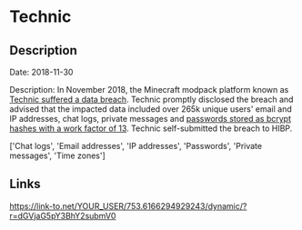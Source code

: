 # Technic

## Description

Date: 2018-11-30

Description:
In November 2018, the Minecraft modpack platform known as <a href="https://www.technicpack.net/article/forums-database-breach.149" target="_blank" rel="noopener">Technic suffered a data breach</a>. Technic promptly disclosed the breach and advised that the impacted data included over 265k unique users' email and IP addresses, chat logs, private messages and <a href="https://twitter.com/PedroACunha/status/1069740224497020929" target="_blank" rel="noopener">passwords stored as bcrypt hashes with a work factor of 13</a>. Technic self-submitted the breach to HIBP.


['Chat logs', 'Email addresses', 'IP addresses', 'Passwords', 'Private messages', 'Time zones']

## Links

https://link-to.net/YOUR_USER/753.6166294929243/dynamic/?r=dGVjaG5pY3BhY2submV0
